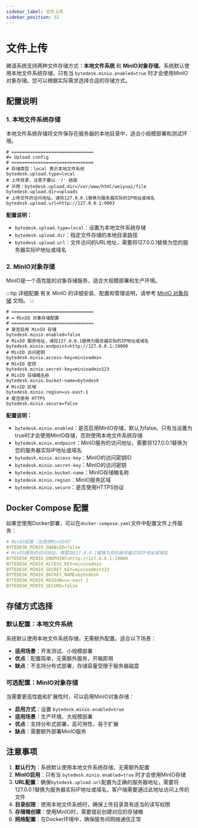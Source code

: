 ```yaml
---
sidebar_label: 文件上传
sidebar_position: 32
---
```


# 文件上传

微语系统支持两种文件存储方式：**本地文件系统** 和 **MinIO对象存储**。系统默认使用本地文件系统存储，只有当 `bytedesk.minio.enabled=true` 时才会使用MinIO对象存储。您可以根据实际需求选择合适的存储方式。

## 配置说明

### 1. 本地文件系统存储

本地文件系统存储将文件保存在服务器的本地目录中，适合小规模部署和测试环境。

```properties
# ===============================
#= Upload config
# ===============================
# 存储类型：local 表示本地文件系统
bytedesk.upload.type=local
# 上传目录，注意不要以 '/' 结尾
# 示例：bytedesk.upload.dir=/var/www/html/weiyuai/file
bytedesk.upload.dir=uploads
# 上传文件的访问地址，请将127.0.0.1替换为服务器实际的IP地址或域名
bytedesk.upload.url=http://127.0.0.1:9003
```

**配置说明：**

- `bytedesk.upload.type=local`：设置为本地文件系统存储
- `bytedesk.upload.dir`：指定文件存储的本地目录路径
- `bytedesk.upload.url`：文件访问的URL地址，需要将127.0.0.1替换为您的服务器实际IP地址或域名

### 2. MinIO对象存储

MinIO是一个高性能的对象存储服务，适合大规模部署和生产环境。

:::tip 详细配置
有关 MinIO 的详细安装、配置和管理说明，请参考 [MinIO 对象存储](../deploy/depend/minio.md) 文档。
:::

```properties
# ===============================
# = MinIO 对象存储配置
# ===============================
# 是否启用 MinIO 存储
bytedesk.minio.enabled=false
# MinIO 服务地址，请将127.0.0.1替换为服务器实际的IP地址或域名
bytedesk.minio.endpoint=http://127.0.0.1:19000
# MinIO 访问密钥
bytedesk.minio.access-key=minioadmin
# MinIO 密钥
bytedesk.minio.secret-key=minioadmin123
# MinIO 存储桶名称
bytedesk.minio.bucket-name=bytedesk
# MinIO 区域
bytedesk.minio.region=us-east-1
# 是否使用 HTTPS
bytedesk.minio.secure=false
```

**配置说明：**

- `bytedesk.minio.enabled`：是否启用MinIO存储，默认为false。只有当设置为true时才会使用MinIO存储，否则使用本地文件系统存储
- `bytedesk.minio.endpoint`：MinIO服务的访问地址，需要将127.0.0.1替换为您的服务器实际IP地址或域名
- `bytedesk.minio.access-key`：MinIO的访问密钥ID
- `bytedesk.minio.secret-key`：MinIO的访问密钥
- `bytedesk.minio.bucket-name`：MinIO存储桶名称
- `bytedesk.minio.region`：MinIO服务区域
- `bytedesk.minio.secure`：是否使用HTTPS协议

## Docker Compose 配置

如果您使用Docker部署，可以在`docker-compose.yaml`文件中配置文件上传服务：

```yaml
# MinIO配置（当使用MinIO时）
BYTEDESK_MINIO_ENABLED=false
# MinIO服务的访问地址，需要将127.0.0.1替换为您的服务器实际IP地址或域名
BYTEDESK_MINIO_ENDPOINT=http://127.0.0.1:19000
BYTEDESK_MINIO_ACCESS_KEY=minioadmin
BYTEDESK_MINIO_SECRET_KEY=minioadmin123
BYTEDESK_MINIO_BUCKET_NAME=bytedesk
BYTEDESK_MINIO_REGION=us-east-1
BYTEDESK_MINIO_SECURE=false
```

## 存储方式选择

### 默认配置：本地文件系统

系统默认使用本地文件系统存储，无需额外配置。适合以下场景：

- **适用场景**：开发测试、小规模部署
- **优点**：配置简单，无需额外服务，开箱即用
- **缺点**：不支持分布式部署，存储容量受限于服务器磁盘

### 可选配置：MinIO对象存储

当需要更高性能和扩展性时，可以启用MinIO对象存储：

- **启用方式**：设置 `bytedesk.minio.enabled=true`
- **适用场景**：生产环境、大规模部署
- **优点**：支持分布式部署，高可用性，易于扩展
- **缺点**：需要额外部署MinIO服务

## 注意事项

1. **默认行为**：系统默认使用本地文件系统存储，无需额外配置
2. **MinIO启用**：只有当 `bytedesk.minio.enabled=true` 时才会使用MinIO存储
3. **URL配置**：确保`bytedesk.upload.url`配置为正确的服务器地址，需要将127.0.0.1替换为服务器实际IP地址或域名，客户端需要通过此地址访问上传的文件
4. **目录权限**：使用本地文件系统时，确保上传目录具有适当的读写权限
5. **存储桶创建**：使用MinIO时，需要提前创建对应的存储桶
6. **网络配置**：在Docker环境中，确保服务间网络通信正常
